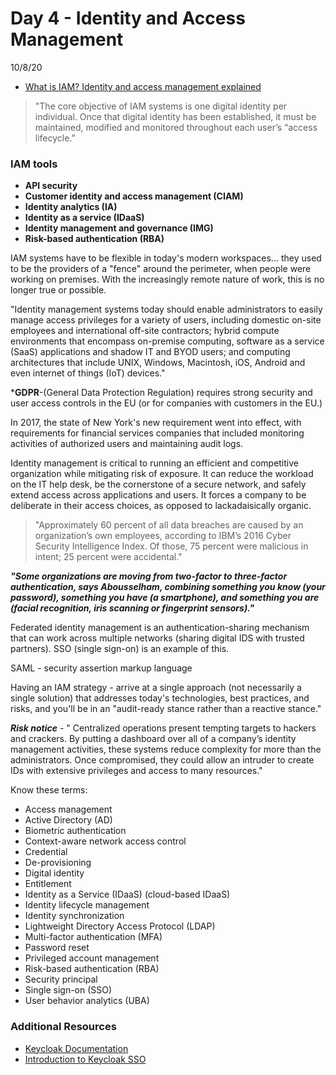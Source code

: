 # Day 4 - Identity and Access Management
10/8/20

* [What is IAM? Identity and access management explained](https://www.csoonline.com/article/2120384/what-is-iam-identity-and-access-management-explained.html)

> "The core objective of IAM systems is one digital identity per individual. Once that digital identity has been established, it must be maintained, modified and monitored throughout each user’s “access lifecycle.” 

### IAM tools
* **API security**
* **Customer identity and access management (CIAM)**
* **Identity analytics (IA)**
* **Identity as a service (IDaaS)**
* **Identity management and governance (IMG)**
* **Risk-based authentication (RBA)**

IAM systems have to be flexible in today's modern workspaces... they used to be the providers of a "fence" around the perimeter, when people were working on premises. With the increasingly remote nature of work, this is no longer true or possible.

"Identity management systems today should enable administrators to easily manage access privileges for a variety of users, including domestic on-site employees and international off-site contractors; hybrid compute environments that encompass on-premise computing, software as a service (SaaS) applications and shadow IT and BYOD users; and computing architectures that include UNIX, Windows, Macintosh, iOS, Android and even internet of things (IoT) devices."

***GDPR**-(General Data Protection Regulation) requires strong security and user access controls in the EU (or for companies with customers in the EU.)

In 2017, the state of New York's new requirement went into effect, with requirements for financial services companies that included monitoring activities of authorized users and maintaining audit logs. 

Identity management is critical to running an efficient and competitive organization while mitigating risk of exposure. It can reduce the workload on the IT help desk, be the cornerstone of a secure network, and safely extend access across applications and users. It forces a company to be deliberate in their access choices, as opposed to lackadaisically organic. 

> "Approximately 60 percent of all data breaches are caused by an organization’s own employees, according to IBM’s 2016 Cyber Security Intelligence Index. Of those, 75 percent were malicious in intent; 25 percent were accidental."

***"Some organizations are moving from two-factor to three-factor authentication, says Abousselham, combining something you know (your password), something you have (a smartphone), and something you are (facial recognition, iris scanning or fingerprint sensors)."***

Federated identity management is an authentication-sharing mechanism that can work across multiple networks (sharing digital IDS with trusted partners).  SSO (single sign-on) is an example of this. 

SAML - security assertion markup language

Having an IAM strategy - arrive at a single approach (not necessarily a single solution) that addresses today's technologies, best practices, and risks, and you'll be in an "audit-ready stance rather than a reactive stance."

***Risk notice*** - " Centralized operations present tempting targets to hackers and crackers. By putting a dashboard over all of a company’s identity management activities, these systems reduce complexity for more than the administrators. Once compromised, they could allow an intruder to create IDs with extensive privileges and access to many resources."

Know these terms:</br>
* Access management
* Active Directory (AD)
* Biometric authentication
* Context-aware network access control
* Credential
* De-provisioning
* Digital identity
* Entitlement
* Identity as a Service (IDaaS) (cloud-based IDaaS)
* Identity lifecycle management
* Identity synchronization
* Lightweight Directory Access Protocol (LDAP)
* Multi-factor authentication (MFA)
* Password reset
* Privileged account management
* Risk-based authentication (RBA)
* Security principal
* Single sign-on (SSO)
* User behavior analytics (UBA)

### Additional Resources
* [Keycloak Documentation](https://www.keycloak.org/documentation)
* [Introduction to Keycloak SSO](https://www.youtube.com/watch?v=5MQoJZKXM_s&feature=youtu.be)
